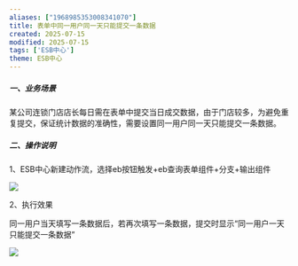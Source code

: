 ```yaml
---
aliases: ["1968985353008341070"]
title: 表单中同一用户同一天只能提交一条数据
created: 2025-07-15
modified: 2025-07-15
tags: ['ESB中心']
theme: ESB中心
---
```


##### **一、业务场景**

某公司连锁门店店长每日需在表单中提交当日成交数据，由于门店较多，为避免重复提交，保证统计数据的准确性，需要设置同一用户同一天只能提交一条数据。

##### **二、操作说明**

1、ESB中心新建动作流，选择eb按钮触发+eb查询表单组件+分支+输出组件

![](6b4632e1034f4ab7c0fe639723674fd7.jpg)

2、执行效果

同一用户当天填写一条数据后，若再次填写一条数据，提交时显示“同一用户一天只能提交一条数据”

![](59cee27512de580b576ce6b7e4fe315f.jpg)